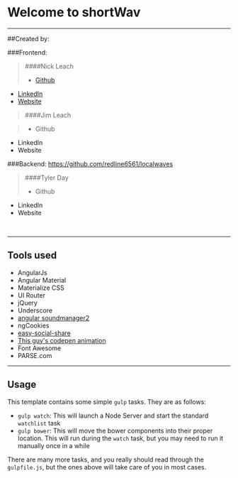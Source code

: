 # Welcome to shortWav
---
##Created by:

###Frontend:

>####Nick Leach
>- [Github](https://github.com/nickleach)
- [LinkedIn](https://www.linkedin.com/pub/nick-leach/bb/599/279)
- [Website](http://www.nickleach.co)



>####Jim Leach

>- Github
- LinkedIn
- Website

###Backend:
https://github.com/redline6561/localwaves
>####Tyler Day
>- Github
- LinkedIn
- Website

<br/>

---

## Tools used

- AngularJs
- Angular Material
- Materialize CSS
- UI Router
- jQuery
- Underscore
- [angular soundmanager2](https://github.com/perminder-klair/angular-soundmanager2)
- ngCookies
- [easy-social-share](https://github.com/tinacious/angular-easy-social-share)
- [This guy's codepen animation](http://codepen.io/joannaong/pen/olkzh)
- Font Awesome
- PARSE.com

---
## Usage

This template contains some simple `gulp` tasks. They are as follows:


- `gulp watch`: This will launch a Node Server and start the standard `watchlist` task
- `gulp bower`: This will move the bower components into their proper location. This will run during the `watch` task, but you may need to run it manually once in a while

There are many more tasks, and you really should read through the `gulpfile.js`, but the ones above will take care of you in most cases.
